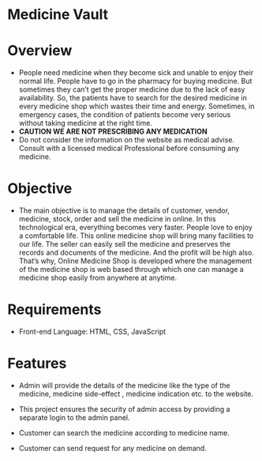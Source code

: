 # Medicine Vault

# Overview

- People need medicine when they become sick and unable to enjoy their normal life. People have to go in the pharmacy for buying medicine. But sometimes they can’t get the proper medicine due to the lack of easy availability. So, the patients have to search for the desired medicine in every medicine shop which wastes their time and energy. Sometimes, in emergency cases, the condition of patients become very serious without taking medicine at the right time.
- **CAUTION WE ARE NOT PRESCRIBING ANY MEDICATION**
- Do not consider the information on the website as medical advise. Consult with a licensed medical Professional before consuming any medicine.

# Objective

- The main objective is to manage the details of customer, vendor, medicine, stock, order and sell the medicine in online. In this technological era, everything becomes very faster. People love to enjoy a comfortable life. This online medicine shop will bring many facilities to our life. The seller can easily sell the medicine and preserves the records and documents of the medicine. And the profit will be high also. That’s why, Online Medicine Shop is developed where the management of the medicine shop is web based through which one can manage a medicine shop easily from anywhere at anytime.

# Requirements

- Front-end Language: HTML, CSS, JavaScript

# Features

- Admin will provide the details of the medicine like the type of the medicine, medicine side-effect , medicine indication etc. to the website.

- This project ensures the security of admin access by providing a separate login to the admin panel.

- Customer can search the medicine according to medicine name.

- Customer can send request for any medicine on demand.
